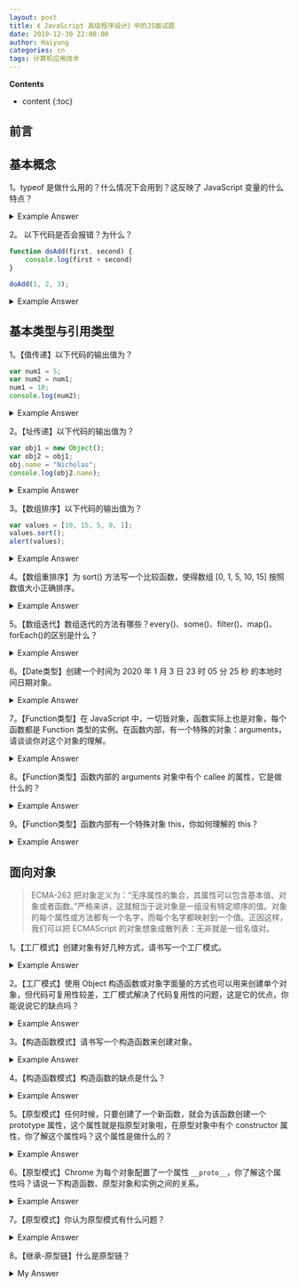 ```yaml
---
layout: post
title: 《 JavaScript 高级程序设计》中的JS面试题
date: 2019-12-30 22:00:00
author: Haiyung
categories: cn
tags: 计算机应用技术
--- 
```


__Contents__

* content
{:toc}

## 前言



## 基本概念

1。typeof 是做什么用的？什么情况下会用到？这反映了 JavaScript 变量的什么特点？

<details>
<summary>Example Answer</summary>
<p class="answer">
答： typeof 是用来检测变量的数据类型的。JavaScript 中有 5 种基本数据类型和 1 种复杂数据类型，分别是 Undefined、Null、Boolean、Number、String 和 Object，JS不支持创建自定义类型。更重要的是，JS 的变量是松散类型的，所谓松散类型就是可以用来保存任何类型的数据，鉴于此，当面对一个变量，我们想要获得它的变量类型时，typeof 就派上用场了。
</p>
</details>

2。 以下代码是否会报错？为什么？

```javascript
function doAdd(first, second) {
    console.log(first + second)
}

doAdd(1, 2, 3);
```

<details>
<summary>Example Answer</summary>
<p class="answer">
答：不会；JavaScript 中函数的参数与大多数其他语言的参数不同， JS 函数不介意传递进来多少个参数，也不在乎传进来的参数是什么类型。也就是说，即便你定义了只接收两个参数，在调用这个函数时也未必一定传递两个参数，可以传递一个、三个甚至不传递参数，而解析器永远不会有任何怨言。之所以会这样，原因是 JS 中函数的参数在内部是用一个数组来表示的，函数接收的始终都是这个数组，而不关心数组中包含哪些参数，在函数体内可以通过 arguments 对象来访问这个参数数组，从而可以获取到传递给函数的每一个参数。
</p>
</details>

## 基本类型与引用类型

1。【值传递】以下代码的输出值为？

```javascript
var num1 = 5;
var num2 = num1;
num1 = 10;
console.log(num2);
```

<details>
<summary>Example Answer</summary>
<p class="answer">
答： 在此，num1 中保存的值是 5。当使用 num1 的值来初始化 num2 时， num2 中也保存了值 5，但 num2 中的 5 和 num1 中的 5是完全独立的，该值知识 num1 中 5 的一个副本，此后，这两个变量不会相互影响。
</p>
</details>

2。【址传递】以下代码的输出值为？

```javascript
var obj1 = new Object();
var obj2 = obj1;
obj.name = "Nicholas";
console.log(obj2.name);
```

<details>
<summary>Example Answer</summary>
<p class="answer">
答： 变量 obj1 保存了一个对象的新实例，然后，这个值被复制到了 obj2 中，此时 obj1 和 obj2 都指向同一个对象，这样，当 obj1 添加了 name 属性后，可以通过 obj2 来访问这个属性，因为这两个变量引用的都是同一个对象。
</p>
</details>

3。【数组排序】以下代码的输出值为？

```javascript
var values = [10, 15, 5, 0, 1];
values.sort();
alert(values);
```

<details>
<summary>Example Answer</summary>
<p class="answer">
答： 0,1,10,15,5。<br>
<br>
原因： 数组中有 sort() 方法，默认按升序排列数组项，sort() 方法会调用每隔数组项的 toString() 转型方法，然后比较得到的字符串，以确定如何排序。即时数组中每一项都是数值，sort() 方法比较的也是字符串。
</p>
</details>

4。【数组重排序】为 sort() 方法写一个比较函数，使得数组 [0, 1, 5, 10, 15] 按照数值大小正确排序。

<details>
<summary>Example Answer</summary>
<p class="answer">
答： 由于 sort() 方法默认仅会通过测试字符串的结果改变原来的顺序，这在很多情况下并不是我们需要的方案，因此 sort() 方法可以接收一个比较函数作为参数，以便我们指定哪个值位于哪个值的前面。
</p>
<pre class="answer">
// javascript
function compare(value1, value2) {
    if (value1 < value2) {
        return -1;
    } else if (value1 > value2) {
        return 1;
    } else {
        return 0;
    }
}

var values = [0, 1, 5, 10, 15];
values.sort(compare);
alert(values);
</pre>
</details>

5。【数组迭代】数组迭代的方法有哪些？every()、some()、filter()、map()、forEach()的区别是什么？

<details>
<summary>Example Answer</summary>
<pre class="answer">
答：ES5 为数组定义了 5 个迭代方法，每个方法都接收两个参数：➀要在每一项上运行的参数➁[可选项]运行该函数的作用域对象。

every()：对数组中的每一项运行给定函数，如果该函数对每一项都返回 true，则返回 true。

some()：对数组中的每一项运行给定函数，如果该函数对其中一项返回 true，则返回 true。

filter()：对数组中的每一项运行给定函数，返回该函数会返回 true 的项组成的数组。

map()：对数组中的每一项运行给定函数，返回每次函数调用的结果组成的数组。

forEach()：对数组中的每一项运行给定函数。这个方法没有返回值。

这些方法都不会修改原数组包含的值。
</pre>
</details>

6。【Date类型】创建一个时间为 2020 年 1 月 3 日 23 时 05 分 25 秒 的本地时间日期对象。

<details>
<summary>Example Answer</summary>
<p class="answer">
答：var someDate = new Date(Date.parse("2020-01-03T23:05:25"));<br>
或：var someDate = new Date(2020, 0, 3, 23, 05, 25);
</p>
</details>

7。【Function类型】在 JavaScript 中，一切皆对象，函数实际上也是对象，每个函数都是 Function 类型的实例。在函数内部，有一个特殊的对象：arguments，请谈谈你对这个对象的理解。

<details>
<summary>Example Answer</summary>
<p class="answer">
答：JavaScript 中的函数不介意传递进来多少个参数，当调用某一个函数时，传递参数多了、少了都无所谓，原因是 JavaScript 中的参数内部是用一个数组来表示的，函数接收到的始终是这个数组，而不关心数组中包含哪些参数，如果这个数组中不包含任何元素，无所谓，如果包含多个元素，也没有问题。<br>
<br>
在函数体内，可以通过 arguments 这个对象来访问这个参数数组。
</p>
</details>

8。【Function类型】函数内部的 arguments 对象中有个 callee 的属性，它是做什么的？

<details>
<summary>Example Answer</summary>
<p class="answer">
答：arguments 中的 callee 属性是一个指针，指向拥有这个 arguments 对象的函数。
</p>
</details>

9。【Function类型】函数内部有一个特殊对象 this，你如何理解的 this？

<details>
<summary>Example Answer</summary>
<p class="answer">
答：this 引用的是函数据以执行的环境对象。
</p>
</details>

## 面向对象

> ECMA-262 把对象定义为：“无序属性的集合，其属性可以包含基本值、对象或者函数。”严格来讲，这就相当于说对象是一组没有特定顺序的值。对象的每个属性或方法都有一个名字，而每个名字都映射到一个值。正因这样，我们可以把 ECMAScript 的对象想象成散列表：无非就是一组名值对。

1。【工厂模式】创建对象有好几种方式，请书写一个工厂模式。

<details>
<summary>Example Answer</summary>
<pre class="answer">
// javascript
function createPerson(name, age, job) {
    var o = new Object();
    o.name = name;
    o.age = age;
    o.job = job;
    o.sayName = function() {
        alert(this.name);
    };
    return o;
}

var person1 = createPerson("Nicholars", 29, "Software Engineer");
</pre>
</details>

2。【工厂模式】使用 Object 构造函数或对象字面量的方式也可以用来创建单个对象，但代码可复用性较差，工厂模式解决了代码复用性的问题，这是它的优点，你能说说它的缺点吗？

<details>
<summary>Example Answer</summary>
<p class="answer">
答：工厂模式虽然解决了创建多个相似对象的问题，但却没有解决对象识别问题，即怎样知道一个对象的类型。<br>
<br>
这也是构造函数之所以出现的原因。
</p>
</details>

3。【构造函数模式】请书写一个构造函数来创建对象。

<details>
<summary>Example Answer</summary>
<pre class="answer">
// javascript
function Person(name, age, job) {
    this.name = name;
    this.age = age;
    this.job = job;
    this.sayName = function() {
        alert(this.name);
    };
}

var person1 = new Person("Nicholars", 29, "Software Engineer");
</pre>
</details>

4。【构造函数模式】构造函数的缺点是什么？

<details>
<summary>Example Answer</summary>
<p class="answer">
答：构造函数的主要问题，在于每个方法都要在每个实例上重新创建一遍，假如 Person 构造函数中有个 sayName 的函数，那么此时使用构造函数创建出的每个实例，都要重新创建一遍该方法。在 JavaScript 中，函数是 Function 引用类型的对象，因此，实际上，每个实例中的方法并不是同一个实例，尽管每个方法的运行机制、逻辑是相同的。这会造成不同的作用域链和标识符解析、资源浪费。<br>
<br>
这些问题可以使用原型模式解决。
</p>
</details>

5。【原型模式】任何时候，只要创建了一个新函数，就会为该函数创建一个 prototype 属性，这个属性就是指原型对象啦，在原型对象中有个 constructor 属性，你了解这个属性吗？这个属性是做什么的？

<details>
<summary>Example Answer</summary>
<p class="answer">
答：这个属性包含一个执行 prototype 属性所在函数的指针。例如 Person 构造函数中有 prototype 属性，该 prototype 属性中有个 constructor（构造函数）属性，这个属性执行 Person 构造函数。
</p>
</details>

6。【原型模式】Chrome 为每个对象配置了一个属性 `__proto__`，你了解这个属性吗？请说一下构造函数、原型对象和实例之间的关系。

<details>
<summary>Example Answer</summary>
<p class="answer">
答：当调用构造函数创建一个新实例后，该实例内部将包含一个指针指向构造函数的原型对象，这个指针在 ES5 标准中称为 [[Prototype]]，不过，FireFox、Safari 和 Chrome 在每一个对象上都支持一个属性 `__proto__`，用以在对象上访问原型对象。<br>
<br>
构造函数、原型和实例的关系：每个构造函数都有一个原型对象，原型对象都包含一个指向构造函数的指针，而实例都包含一个指向原型对象的内部指针。
</p>
</details>

7。【原型模式】你认为原型模式有什么问题？

<details>
<summary>Example Answer</summary>
<p class="answer">
答：首先，它省略了为构造函数传递初始化参数这一环节，结果所有实例在默认情况下都将取得相同的属性值，这在某种程度上会带来一些不方便。<br>
<br>
其次，原型模式中最大的问题是属性被所有实例共享。这种共享对于函数来说非常合适，N 个实例可以共享一个函数，对于包含基本值的属性也还说得过去，你可以通过在实例上添加一个同名属性来覆盖原型中的属性，但是对于包含引用类型值（比如 Array 的实例）的属性，问题比较突出。由于原型中的属性共享的本性，导致任何一个实例修改原型所在的属性值，该值所在的全部实例，都将被修改。危害极大。<br>
<br>
这就是为什么通行的做法中，大多组合使用构造函数模式和原型模式，实例属性都在构造函数中定义，而由所有实例共享的属性和方法则是在原型中定义。
</p>
</details>

8。【继承-原型链】什么是原型链？

<details>
<summary>My Answer</summary>
<p class="answer">
答：原型链就是让构造函数的原型对象指向另一个构造函数的实例，该实例包含指向原型对象的指针，而该指针又指向另另一个构造函数的实例，如此层层递进，就构成了实例与原型的链条，这就是所谓的原型链。
</p>
</details>

